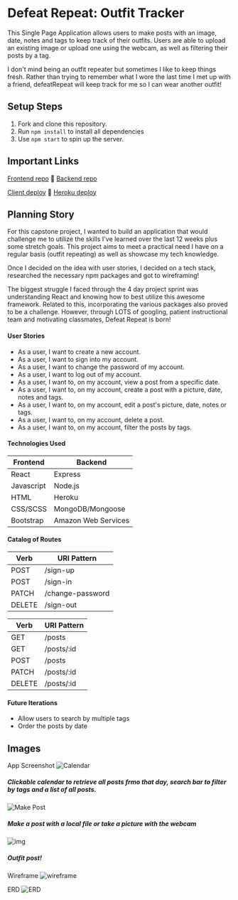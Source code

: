 # Defeat Repeat: Outfit Tracker
This Single Page Application allows users to make posts with an image, date, notes and tags to keep track of their outfits. Users are able to upload an existing image or upload one using the webcam, as well as filtering their posts by a tag.

I don't mind being an outfit repeater but sometimes I like to keep things fresh. Rather than trying to remember what I wore the last time I met up with a friend, defeatRepeat will keep track for me so I can wear another outfit!

## Setup Steps
1. Fork and clone this repository.
2. Run `npm install` to install all dependencies
3. Use `npm start` to spin up the server.

## Important Links
[Frontend repo](https://github.com/ekmy318/defeatRepeat) :womans_clothes: [Backend repo](https://github.com/ekmy318/defeatRepeat_backend)

[Client deploy](https://ekmy318.github.io/defeatRepeat/) :jeans: [Heroku deploy](https://whispering-tor-43219.herokuapp.com)

## Planning Story
For this capstone project, I wanted to build an application that would challenge me to utilize the skills I've learned over the last 12 weeks plus some stretch goals. This project aims to meet a practical need I have on a regular basis (outfit repeating) as well as showcase my tech knowledge.

Once I decided on the idea with user stories, I decided on a tech stack, researched the necessary npm packages and got to wireframing!

The biggest struggle I faced through the 4 day project sprint was understanding React and knowing how to best utilize this awesome framework. Related to this, incorporating the various packages also proved to be a challenge. However, through LOTS of googling, patient instructional team and motivating classmates, Defeat Repeat is born!

#### User Stories
- As a user, I want to create a new account.
- As a user, I want to sign into my account.
- As a user, I want to change the password of my account.
- As a user, I want to log out of my account.
- As a user, I want to, on my account, view a post from a specific date.
- As a user, I want to, on my account, create a post with a picture, date, notes and tags.
- As a user, I want to, on my account, edit a post's picture, date, notes or tags.
- As a user, I want to, on my account, delete a post.
- As a user, I want to, on my account, filter the posts by tags.

#### Technologies Used

| Frontend      | Backend |
| ------------- |---------|
| React         | Express |
| Javascript    | Node.js |
| HTML          | Heroku  |
| CSS/SCSS      | MongoDB/Mongoose    |
| Bootstrap     | Amazon Web Services |

#### Catalog of Routes
| Verb   | URI Pattern      |
| ------ |------------------|
| POST   | /sign-up         |
| POST   | /sign-in         |
| PATCH  | /change-password |
| DELETE | /sign-out        |

| Verb   | URI Pattern |
| ------ |-------------|
| GET    | /posts      |
| GET    | /posts/:id  |
| POST   | /posts      |
| PATCH  | /posts/:id  |
| DELETE | /posts/:id  |


#### Future Iterations
- Allow users to search by multiple tags
- Order the posts by date

## Images
App Screenshot
![Calendar](https://i.imgur.com/37UXbxv.png)
##### Clickable calendar to retrieve all posts frmo that day, search bar to filter by tags and a list of all posts.

![Make Post](https://i.imgur.com/nzW7FGA.png)
##### Make a post with a local file or take a picture with the webcam

![img](https://i.imgur.com/RXKfxI2.png)
##### Outfit post!


Wireframe
![wireframe](https://i.imgur.com/sB8ZrwK.jpg)

ERD
![ERD](https://i.imgur.com/kZO2zFm.jpg)
